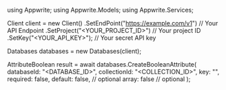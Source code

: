 using Appwrite;
using Appwrite.Models;
using Appwrite.Services;

Client client = new Client()
    .SetEndPoint("https://example.com/v1") // Your API Endpoint
    .SetProject("<YOUR_PROJECT_ID>") // Your project ID
    .SetKey("<YOUR_API_KEY>"); // Your secret API key

Databases databases = new Databases(client);

AttributeBoolean result = await databases.CreateBooleanAttribute(
    databaseId: "<DATABASE_ID>",
    collectionId: "<COLLECTION_ID>",
    key: "",
    required: false,
    default: false, // optional
    array: false // optional
);